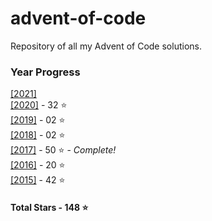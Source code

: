 # advent-of-code
 Repository of all my Advent of Code solutions.
### Year Progress
 [[2021]](2021)  
 [[2020]](2020) - 32 :star:  
 [[2019]](2019) - 02 :star:  
 [[2018]](2018) - 02 :star:  
 [[2017]](2017) - 50 :star: - *Complete!*  
 [[2016]](2016) - 20 :star:  
 [[2015]](2015) - 42 :star:  

#### Total Stars - 148 :star:

